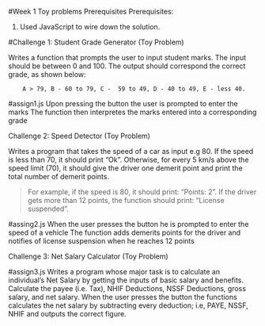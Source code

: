 #Week 1 Toy problems Prerequisites
Prerequisites: 

1. Used JavaScript to wire down the solution.

#Challenge 1: Student Grade Generator (Toy Problem)

Writes a function that prompts the user to input student marks. The input should be between 0 and 100. The output should correspond the correct grade, as shown below: 

        A > 79, B - 60 to 79, C -  59 to 49, D - 40 to 49, E - less 40.

 #assign1.js
Upon pressing the button the user is prompted to enter the marks
The function then interpretes the marks entered into a corresponding grade


Challenge 2: Speed Detector (Toy Problem)

Writes a program that takes the speed of a car as input e.g 80. If the speed is less than 70, it should print “Ok”. Otherwise, for every 5 km/s above the speed limit (70), it should give the driver one demerit point and print the total number of demerit points.

   > For example, if the speed is 80, it should print: “Points: 2”. If the driver gets more than 12 points, the function should print: “License suspended”.

 #assing2.js
When the user presses the button he is prompted to enter the speed of a vehicle
The function adds demerits points for the driver and notifies of license suspension when he reaches 12 points


Challenge 3: Net Salary Calculator (Toy Problem)

#assign3.js
Writes a program whose major task is to calculate an individual’s Net Salary by getting the inputs of basic salary and benefits. Calculate the payee (i.e. Tax), NHIF Deductions, NSSF Deductions, gross salary, and net salary. 
When the user presses the button the functions calculates the net salary by subtracting every deduction; i.e, PAYE, NSSF, NHIF and outputs the correct figure.
